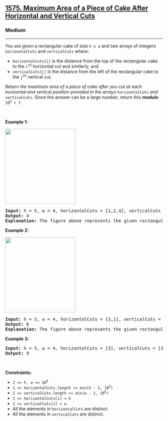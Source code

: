 <h2><a href="https://leetcode.com/problems/maximum-area-of-a-piece-of-cake-after-horizontal-and-vertical-cuts">1575. Maximum Area of a Piece of Cake After Horizontal and Vertical Cuts</a></h2><h3>Medium</h3><hr><p>You are given a rectangular cake of size <code>h x w</code> and two arrays of integers <code>horizontalCuts</code> and <code>verticalCuts</code> where:</p>

<ul>
	<li><code>horizontalCuts[i]</code> is the distance from the top of the rectangular cake to the <code>i<sup>th</sup></code> horizontal cut and similarly, and</li>
	<li><code>verticalCuts[j]</code> is the distance from the left of the rectangular cake to the <code>j<sup>th</sup></code> vertical cut.</li>
</ul>

<p>Return <em>the maximum area of a piece of cake after you cut at each horizontal and vertical position provided in the arrays</em> <code>horizontalCuts</code> <em>and</em> <code>verticalCuts</code>. Since the answer can be a large number, return this <strong>modulo</strong> <code>10<sup>9</sup> + 7</code>.</p>

<p>&nbsp;</p>
<p><strong class="example">Example 1:</strong></p>
<img alt="" src="https://assets.leetcode.com/uploads/2020/05/14/leetcode_max_area_2.png" style="width: 225px; height: 240px;" />
<pre>
<strong>Input:</strong> h = 5, w = 4, horizontalCuts = [1,2,4], verticalCuts = [1,3]
<strong>Output:</strong> 4 
<strong>Explanation:</strong> The figure above represents the given rectangular cake. Red lines are the horizontal and vertical cuts. After you cut the cake, the green piece of cake has the maximum area.
</pre>

<p><strong class="example">Example 2:</strong></p>
<img alt="" src="https://assets.leetcode.com/uploads/2020/05/14/leetcode_max_area_3.png" style="width: 225px; height: 240px;" />
<pre>
<strong>Input:</strong> h = 5, w = 4, horizontalCuts = [3,1], verticalCuts = [1]
<strong>Output:</strong> 6
<strong>Explanation:</strong> The figure above represents the given rectangular cake. Red lines are the horizontal and vertical cuts. After you cut the cake, the green and yellow pieces of cake have the maximum area.
</pre>

<p><strong class="example">Example 3:</strong></p>

<pre>
<strong>Input:</strong> h = 5, w = 4, horizontalCuts = [3], verticalCuts = [3]
<strong>Output:</strong> 9
</pre>

<p>&nbsp;</p>
<p><strong>Constraints:</strong></p>

<ul>
	<li><code>2 &lt;= h, w &lt;= 10<sup>9</sup></code></li>
	<li><code>1 &lt;= horizontalCuts.length &lt;= min(h - 1, 10<sup>5</sup>)</code></li>
	<li><code>1 &lt;= verticalCuts.length &lt;= min(w - 1, 10<sup>5</sup>)</code></li>
	<li><code>1 &lt;= horizontalCuts[i] &lt; h</code></li>
	<li><code>1 &lt;= verticalCuts[i] &lt; w</code></li>
	<li>All the elements in <code>horizontalCuts</code> are distinct.</li>
	<li>All the elements in <code>verticalCuts</code> are distinct.</li>
</ul>

